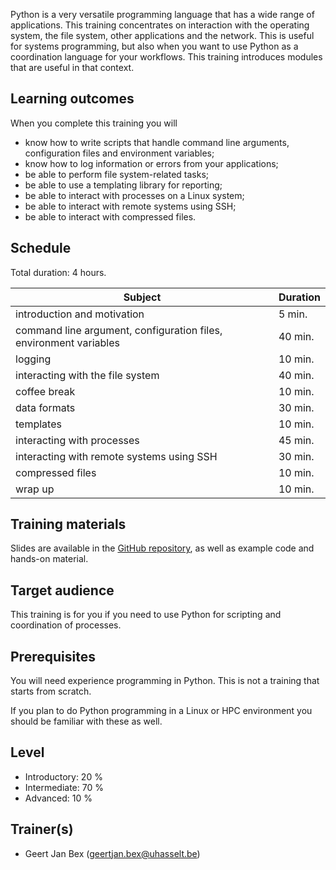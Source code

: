 Python is a very versatile programming language that has a wide range of
applications.  This training concentrates on interaction with the
operating system, the file system, other applications and the network.
This is useful for systems programming, but also when you want to use
Python as a coordination language for your workflows.
This training introduces modules that are useful in that context.

## Learning outcomes

When you complete this training you will

  * know how to write scripts that handle command line arguments,
    configuration files and environment variables;
  * know how to log information or errors from your applications;
  * be able to perform file system-related tasks;
  * be able to use a templating library for reporting;
  * be able to interact with processes on a Linux system;
  * be able to interact with remote systems using SSH;
  * be able to interact with compressed files.

## Schedule

Total duration: 4 hours.

  | Subject                                     | Duration |
  |---------------------------------------------|----------|
  | introduction and motivation                                       |  5 min.  |
  | command line argument, configuration files, environment variables | 40 min.  |
  | logging                                                           | 10 min.  |
  | interacting with the file system                                  | 40 min.  |
  | coffee break                                                      | 10 min.  |
  | data formats                                                      | 30 min.  |
  | templates                                                         | 10 min.  |
  | interacting with processes                                        | 45 min.  |
  | interacting with remote systems using SSH                         | 30 min.  |
  | compressed files                                                  | 10 min.  |
  | wrap up                                                           | 10 min.  |


## Training materials

Slides are available in the
 [GitHub repository](https://github.com/gjbex/Python-for-systems-programming),
as well as example code and hands-on material.


## Target audience

This training is for you if you need to use Python for scripting and
coordination of processes.


## Prerequisites

You will need experience programming in Python.  This is not a training that starts
from scratch.

If you plan to do Python programming in a Linux or HPC environment you should
be familiar with these as well.


## Level

* Introductory: 20 %
* Intermediate: 70 %
* Advanced: 10 %


## Trainer(s)

  * Geert Jan Bex ([geertjan.bex@uhasselt.be](mailto:geertjan.bex@uhasselt.be))
